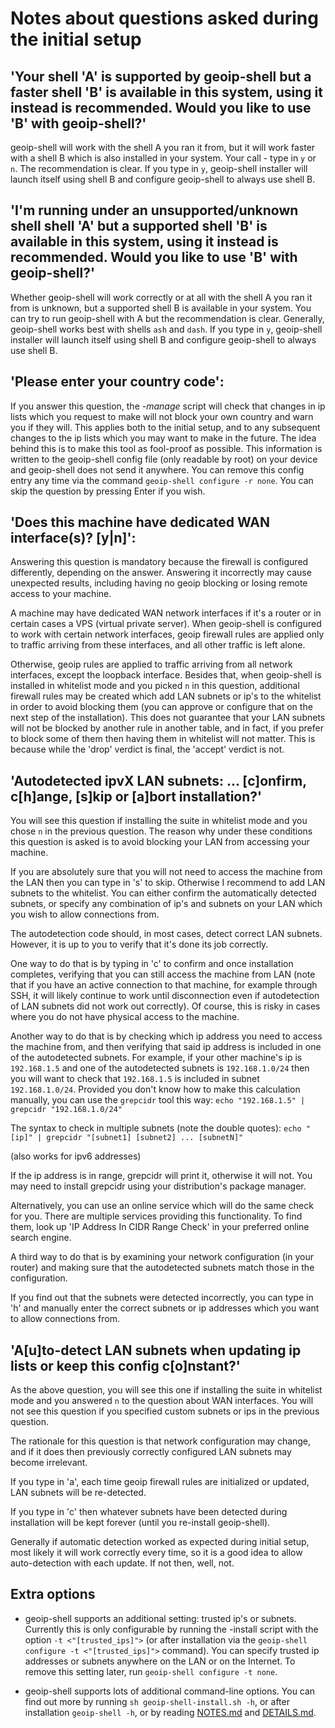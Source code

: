 # Notes about questions asked during the initial setup

## **'Your shell 'A' is supported by geoip-shell but a faster shell 'B' is available in this system, using it instead is recommended. Would you like to use 'B' with geoip-shell?'**

geoip-shell will work with the shell A you ran it from, but it will work faster with a shell B which is also installed in your system. Your call - type in `y` or `n`. The recommendation is clear. If you type in `y`, geoip-shell installer will launch itself using shell B and configure geoip-shell to always use shell B.

## **'I'm running under an unsupported/unknown shell shell 'A' but a supported shell 'B' is available in this system, using it instead is recommended. Would you like to use 'B' with geoip-shell?'**

Whether geoip-shell will work correctly or at all with the shell A you ran it from is unknown, but a supported shell B is available in your system. You can try to run geoip-shell with A but the recommendation is clear. Generally, geoip-shell works best with shells `ash` and `dash`. If you type in `y`, geoip-shell installer will launch itself using shell B and configure geoip-shell to always use shell B.

## **'Please enter your country code':**

If you answer this question, the _-manage_ script will check that changes in ip lists which you request to make will not block your own country and warn you if they will. This applies both to the initial setup, and to any subsequent changes to the ip lists which you may want to make in the future. The idea behind this is to make this tool as fool-proof as possible. This information is written to the geoip-shell config file (only readable by root) on your device and geoip-shell does not send it anywhere. You can remove this config entry any time via the command `geoip-shell configure -r none`. You can skip the question by pressing Enter if you wish.

## **'Does this machine have dedicated WAN interface(s)? [y|n]':**

Answering this question is mandatory because the firewall is configured differently, depending on the answer. Answering it incorrectly may cause unexpected results, including having no geoip blocking or losing remote access to your machine.

A machine may have dedicated WAN network interfaces if it's a router or in certain cases a VPS (virtual private server). When geoip-shell is configured to work with certain network interfaces, geoip firewall rules are applied only to traffic arriving from these interfaces, and all other traffic is left alone.

Otherwise, geoip rules are applied to traffic arriving from all network interfaces, except the loopback interface. Besides that, when geoip-shell is installed in whitelist mode and you picked `n` in this question, additional firewall rules may be created which add LAN subnets or ip's to the whitelist in order to avoid blocking them (you can approve or configure that on the next step of the installation). This does not guarantee that your LAN subnets will not be blocked by another rule in another table, and in fact, if you prefer to block some of them then having them in whitelist will not matter. This is because while the 'drop' verdict is final, the 'accept' verdict is not.

## **'Autodetected ipvX LAN subnets: ... [c]onfirm, c[h]ange, [s]kip or [a]bort installation?'**

You will see this question if installing the suite in whitelist mode and you chose `n` in the previous question. The reason why under these conditions this question is asked is to avoid blocking your LAN from accessing your machine.

If you are absolutely sure that you will not need to access the machine from the LAN then you can type in 's' to skip.
Otherwise I recommend to add LAN subnets to the whitelist. You can either confirm the automatically detected subnets, or specify any combination of ip's and subnets on your LAN which you wish to allow connections from.

The autodetection code should, in most cases, detect correct LAN subnets. However, it is up to you to verify that it's done its job correctly.

One way to do that is by typing in 'c' to confirm and once installation completes, verifying that you can still access the machine from LAN (note that if you have an active connection to that machine, for example through SSH, it will likely continue to work until disconnection even if autodetection of LAN subnets did not work out correctly).
Of course, this is risky in cases where you do not have physical access to the machine.

Another way to do that is by checking which ip address you need to access the machine from, and then verifying that said ip address is included in one of the autodetected subnets. For example, if your other machine's ip is `192.168.1.5` and one of the autodetected subnets is `192.168.1.0/24` then you will want to check that `192.168.1.5` is included in subnet `192.168.1.0/24`. Provided you don't know how to make this calculation manually, you can use the `grepcidr` tool this way:
`echo "192.168.1.5" | grepcidr "192.168.1.0/24"`

The syntax to check in multiple subnets (note the double quotes):
`echo "[ip]" | grepcidr "[subnet1] [subnet2] ... [subnetN]"`

(also works for ipv6 addresses)

If the ip address is in range, grepcidr will print it, otherwise it will not. You may need to install grepcidr using your distribution's package manager.

Alternatively, you can use an online service which will do the same check for you. There are multiple services providing this functionality. To find them, look up 'IP Address In CIDR Range Check' in your preferred online search engine.

A third way to do that is by examining your network configuration (in your router) and making sure that the autodetected subnets match those in the configuration.

If you find out that the subnets were detected incorrectly, you can type in 'h' and manually enter the correct subnets or ip addresses which you want to allow connections from.

## **'A[u]to-detect LAN subnets when updating ip lists or keep this config c[o]nstant?'**

As the above question, you will see this one if installing the suite in whitelist mode and you answered `n` to the question about WAN interfaces. You will not see this question if you specified custom subnets or ips in the previous question.

The rationale for this question is that network configuration may change, and if it does then previously correctly configured LAN subnets may become irrelevant.

If you type in 'a', each time geoip firewall rules are initialized or updated, LAN subnets will be re-detected.

If you type in 'c' then whatever subnets have been detected during installation will be kept forever (until you re-install geoip-shell).

Generally if automatic detection worked as expected during initial setup, most likely it will work correctly every time, so it is a good idea to allow auto-detection with each update. If not then, well, not.

## **Extra options**

- geoip-shell supports an additional setting: trusted ip's or subnets. Currently this is only configurable by running the -install script with the option `-t <"[trusted_ips]">` (or after installation via the `geoip-shell configure -t <"[trusted_ips]">` command). You can specify trusted ip addresses or subnets anywhere on the LAN or on the Internet. To remove this setting later, run `geoip-shell configure -t none`.

- geoip-shell supports lots of additional command-line options. You can find out more by running `sh geoip-shell-install.sh -h`, or after installation `geoip-shell -h`, or by reading [NOTES.md](NOTES.md) and [DETAILS.md](DETAILS.md).